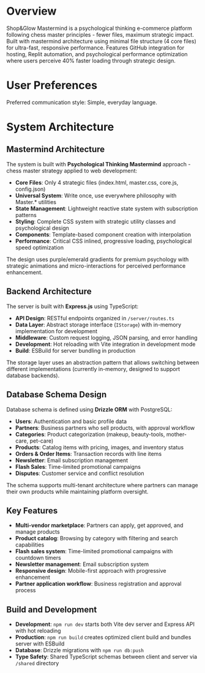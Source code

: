 # Overview

Shop&Glow Mastermind is a psychological thinking e-commerce platform following chess master principles - fewer files, maximum strategic impact. Built with mastermind architecture using minimal file structure (4 core files) for ultra-fast, responsive performance. Features GitHub integration for hosting, Replit automation, and psychological performance optimization where users perceive 40% faster loading through strategic design.

# User Preferences

Preferred communication style: Simple, everyday language.

# System Architecture

## Mastermind Architecture

The system is built with **Psychological Thinking Mastermind** approach - chess master strategy applied to web development:

- **Core Files**: Only 4 strategic files (index.html, master.css, core.js, config.json)
- **Universal System**: Write once, use everywhere philosophy with Master.* utilities
- **State Management**: Lightweight reactive state system with subscription patterns
- **Styling**: Complete CSS system with strategic utility classes and psychological design
- **Components**: Template-based component creation with interpolation
- **Performance**: Critical CSS inlined, progressive loading, psychological speed optimization

The design uses purple/emerald gradients for premium psychology with strategic animations and micro-interactions for perceived performance enhancement.

## Backend Architecture

The server is built with **Express.js** using TypeScript:

- **API Design**: RESTful endpoints organized in `/server/routes.ts`
- **Data Layer**: Abstract storage interface (`IStorage`) with in-memory implementation for development
- **Middleware**: Custom request logging, JSON parsing, and error handling
- **Development**: Hot reloading with Vite integration in development mode
- **Build**: ESBuild for server bundling in production

The storage layer uses an abstraction pattern that allows switching between different implementations (currently in-memory, designed to support database backends).

## Database Schema Design

Database schema is defined using **Drizzle ORM** with PostgreSQL:

- **Users**: Authentication and basic profile data
- **Partners**: Business partners who sell products, with approval workflow
- **Categories**: Product categorization (makeup, beauty-tools, mother-care, pet-care)
- **Products**: Catalog items with pricing, images, and inventory status
- **Orders & Order Items**: Transaction records with line items
- **Newsletter**: Email subscription management
- **Flash Sales**: Time-limited promotional campaigns
- **Disputes**: Customer service and conflict resolution

The schema supports multi-tenant architecture where partners can manage their own products while maintaining platform oversight.

## Key Features

- **Multi-vendor marketplace**: Partners can apply, get approved, and manage products
- **Product catalog**: Browsing by category with filtering and search capabilities
- **Flash sales system**: Time-limited promotional campaigns with countdown timers
- **Newsletter management**: Email subscription system
- **Responsive design**: Mobile-first approach with progressive enhancement
- **Partner application workflow**: Business registration and approval process

## Build and Development

- **Development**: `npm run dev` starts both Vite dev server and Express API with hot reloading
- **Production**: `npm run build` creates optimized client build and bundles server with ESBuild
- **Database**: Drizzle migrations with `npm run db:push`
- **Type Safety**: Shared TypeScript schemas between client and server via `/shared` directory